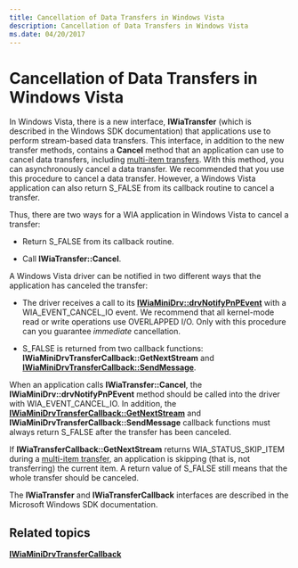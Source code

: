 ```yaml
---
title: Cancellation of Data Transfers in Windows Vista
description: Cancellation of Data Transfers in Windows Vista
ms.date: 04/20/2017
---
```


# Cancellation of Data Transfers in Windows Vista


In Windows Vista, there is a new interface, **IWiaTransfer** (which is described in the Windows SDK documentation) that applications use to perform stream-based data transfers. This interface, in addition to the new transfer methods, contains a **Cancel** method that an application can use to cancel data transfers, including [multi-item transfers](multipage-istream-transfers.md). With this method, you can asynchronously cancel a data transfer. We recommended that you use this procedure to cancel a data transfer. However, a Windows Vista application can also return S\_FALSE from its callback routine to cancel a transfer.

Thus, there are two ways for a WIA application in Windows Vista to cancel a transfer:

-   Return S\_FALSE from its callback routine.

-   Call **IWiaTransfer::Cancel**.

A Windows Vista driver can be notified in two different ways that the application has canceled the transfer:

-   The driver receives a call to its [**IWiaMiniDrv::drvNotifyPnPEvent**](/windows-hardware/drivers/ddi/wiamindr_lh/nf-wiamindr_lh-iwiaminidrv-drvnotifypnpevent) with a WIA\_EVENT\_CANCEL\_IO event. We recommend that all kernel-mode read or write operations use OVERLAPPED I/O. Only with this procedure can you guarantee *immediate* cancellation.

-   S\_FALSE is returned from two callback functions: **IWiaMiniDrvTransferCallback::GetNextStream** and [**IWiaMiniDrvTransferCallback::SendMessage**](/windows-hardware/drivers/ddi/wiamindr_lh/nf-wiamindr_lh-iwiaminidrvtransfercallback-sendmessage).

When an application calls **IWiaTransfer::Cancel**, the **IWiaMiniDrv::drvNotifyPnPEvent** method should be called into the driver with WIA\_EVENT\_CANCEL\_IO. In addition, the [**IWiaMiniDrvTransferCallback::GetNextStream**](/windows-hardware/drivers/ddi/wiamindr_lh/nf-wiamindr_lh-iwiaminidrvtransfercallback-getnextstream) and **IWiaMiniDrvTransferCallback::SendMessage** callback functions must always return S\_FALSE after the transfer has been canceled.

If **IWiaTransferCallback::GetNextStream** returns WIA\_STATUS\_SKIP\_ITEM during a [multi-item transfer](multipage-istream-transfers.md), an application is skipping (that is, not transferring) the current item. A return value of S\_FALSE still means that the whole transfer should be canceled.

The **IWiaTransfer** and **IWiaTransferCallback** interfaces are described in the Microsoft Windows SDK documentation.

## Related topics
[**IWiaMiniDrvTransferCallback**](/windows-hardware/drivers/ddi/wiamindr_lh/nn-wiamindr_lh-iwiaminidrvtransfercallback)

